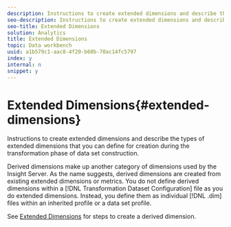 ```yaml
---
description: Instructions to create extended dimensions and describe the types of extended dimensions that you can define for creation during the transformation phase of data set construction.
seo-description: Instructions to create extended dimensions and describe the types of extended dimensions that you can define for creation during the transformation phase of data set construction.
seo-title: Extended Dimensions
solution: Analytics
title: Extended Dimensions
topic: Data workbench
uuid: a1b579c1-aac8-4f20-b60b-70ac14fc5797
index: y
internal: n
snippet: y
---
```


# Extended Dimensions{#extended-dimensions}

Instructions to create extended dimensions and describe the types of extended dimensions that you can define for creation during the transformation phase of data set construction.

 Derived dimensions make up another category of dimensions used by the Insight Server. As the name suggests, derived dimensions are created from existing extended dimensions or metrics. You do not define derived dimensions within a [!DNL Transformation Dataset Configuration] file as you do extended dimensions. Instead, you define them as individual [!DNL .dim] files within an inherited profile or a data set profile.

See [Extended Dimensions](https://marketing.adobe.com/resources/help/en_US/insight/client/?f=c_dvrd_dim) for steps to create a derived dimension. 
